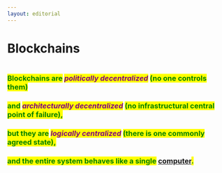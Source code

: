 ```yaml
---
layout: editorial
---
```


# Blockchains

<figure><img src="../../../../../../../.gitbook/assets/pexels-btgl-♡-6558041.jpg" alt=""><figcaption></figcaption></figure>

### <mark style="color:green;">Blockchains are</mark> _<mark style="color:purple;">politically decentralized</mark>_ <mark style="color:green;">(no one controls them)</mark>

### <mark style="color:green;">and</mark> _<mark style="color:purple;">architecturally decentralized</mark>_ <mark style="color:green;">(no infrastructural central point of failure),</mark>&#x20;

### <mark style="color:green;">but they are</mark> _<mark style="color:purple;">logically centralized</mark>_ <mark style="color:green;">(there is one commonly agreed state),</mark>

### <mark style="color:green;">and the entire system behaves like a single</mark> [computer](../../../algorithms/whats-a-computer.md)<mark style="color:green;">.</mark>
